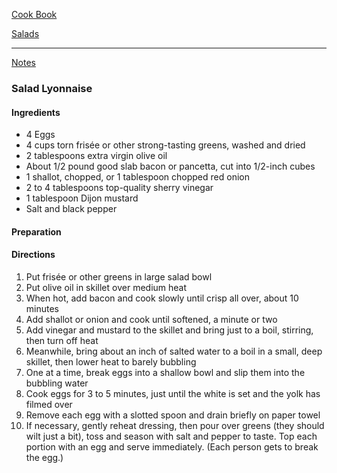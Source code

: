 [Cook Book]()  

[Salads]()  

-----  

[Notes]()  

### Salad Lyonnaise  

#### Ingredients  

* 4 Eggs
* 4 cups torn frisée or other strong-tasting greens, washed and dried
* 2 tablespoons extra virgin olive oil
* About 1/2 pound good slab bacon or pancetta, cut into 1/2-inch cubes
* 1 shallot, chopped, or 1 tablespoon chopped red onion
* 2 to 4  tablespoons top-quality sherry vinegar
* 1 tablespoon Dijon mustard
* Salt and black pepper

#### Preparation  



#### Directions   

1. Put frisée or other greens in large salad bowl  
2. Put olive oil in skillet over medium heat
3. When hot, add bacon and cook slowly until crisp all over, about 10 minutes  
4. Add shallot or onion and cook until softened, a minute or two  
5. Add vinegar and mustard to the skillet and bring just to a boil, stirring, then turn off heat 
6. Meanwhile, bring about an inch of salted water to a boil in a small, deep skillet, then lower heat to barely bubbling  
7. One at a time, break eggs into a shallow bowl and slip them into the bubbling water  
8. Cook eggs for 3 to 5 minutes, just until the white is set and the yolk has filmed over  
9. Remove each egg with a slotted spoon and drain briefly on paper towel  
10. If necessary, gently reheat dressing, then pour over greens (they should wilt just a bit), toss and season with salt and pepper to taste. Top each portion with an egg and serve immediately. (Each person gets to break the egg.)
